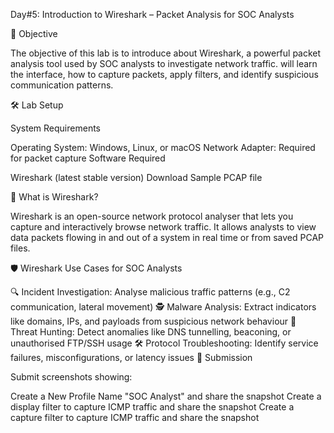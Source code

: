 Day#5: Introduction to Wireshark – Packet Analysis for SOC Analysts

🎯 Objective

The objective of this lab is to introduce about Wireshark, a powerful packet analysis tool used by SOC analysts to investigate network traffic. will learn the interface, how to capture packets, apply filters, and identify suspicious communication patterns.



🛠️ Lab Setup

System Requirements

Operating System: Windows, Linux, or macOS
Network Adapter: Required for packet capture
Software Required

Wireshark (latest stable version)
Download Sample PCAP file

📘 What is Wireshark?

Wireshark is an open-source network protocol analyser that lets you capture and interactively browse network traffic. It allows analysts to view data packets flowing in and out of a system in real time or from saved PCAP files.

🛡️ Wireshark Use Cases for SOC Analysts

🔍 Incident Investigation: Analyse malicious traffic patterns (e.g., C2 communication, lateral movement)
🕵️ Malware Analysis: Extract indicators like domains, IPs, and payloads from suspicious network behaviour
🚨 Threat Hunting: Detect anomalies like DNS tunnelling, beaconing, or unauthorised FTP/SSH usage
🛠️ Protocol Troubleshooting: Identify service failures, misconfigurations, or latency issues
📸 Submission

Submit screenshots showing:

Create a New Profile Name "SOC Analyst" and share the snapshot
Create a display filter to capture ICMP traffic and share the snapshot
Create a capture filter to capture ICMP traffic and share the snapshot
